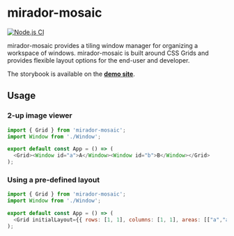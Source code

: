# mirador-mosaic

[![Node.js CI](https://github.com/cbeer/mirador-mosaic/actions/workflows/node.js.yml/badge.svg)](https://github.com/cbeer/mirador-mosaic/actions/workflows/node.js.yml)

mirador-mosaic provides a tiling window manager for organizing a workspace of windows.  mirador-mosaic is built around CSS Grids and provides flexible layout options
for the end-user and developer.

The storybook is available on the [**demo site**](https://blog.cbeer.info/mirador-mosaic/).

## Usage

### 2-up image viewer
```javascript
import { Grid } from 'mirador-mosaic';
import Window from './Window';

export default const App = () => (
  <Grid><Window id="a">A</Window><Window id="b">B</Window></Grid>
);
```

### Using a pre-defined layout
```javascript
import { Grid } from 'mirador-mosaic';
import Window from './Window';

export default const App = () => (
  <Grid initialLayout={{ rows: [1, 1], columns: [1, 1], areas: [["a","a"], ["b", "c"]] }}><Window id="a">A</Window><Window id="b">B</Window></Grid>
);
```
